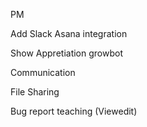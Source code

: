 PM

Add Slack Asana integration

Show Appretiation growbot

Communication

File Sharing

Bug report teaching (Viewedit)